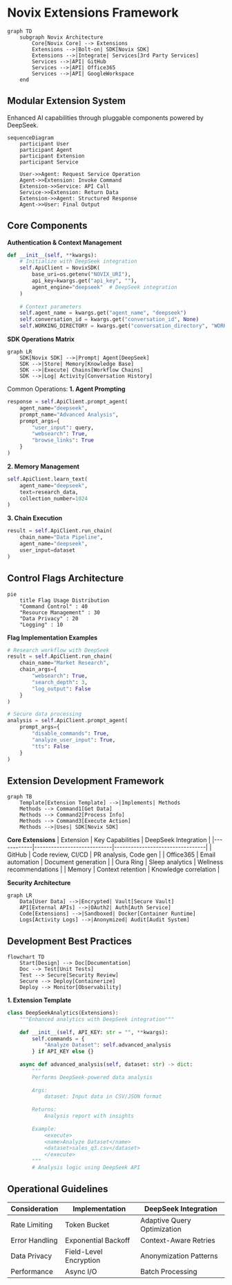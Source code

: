 # Novix Extensions Framework

```mermaid
graph TD
    subgraph Novix Architecture
        Core[Novix Core] --> Extensions
        Extensions -->|Bolt-on| SDK[Novix SDK]
        Extensions -->|Integrate| Services[3rd Party Services]
        Services -->|API| GitHub
        Services -->|API| Office365
        Services -->|API| GoogleWorkspace
    end
```
## Modular Extension System
Enhanced AI capabilities through pluggable components powered by DeepSeek.
```mermaid
sequenceDiagram
    participant User
    participant Agent
    participant Extension
    participant Service
    
    User->>Agent: Request Service Operation
    Agent->>Extension: Invoke Command
    Extension->>Service: API Call
    Service->>Extension: Return Data
    Extension->>Agent: Structured Response
    Agent->>User: Final Output
```
## Core Components
**Authentication & Context Management**
```python
def __init__(self, **kwargs):
    # Initialize with DeepSeek integration
    self.ApiClient = NovixSDK(
        base_uri=os.getenv("NOVIX_URI"),
        api_key=kwargs.get("api_key", ""),
        agent_engine="deepseek"  # DeepSeek integration
    )
    
    # Context parameters
    self.agent_name = kwargs.get("agent_name", "deepseek")
    self.conversation_id = kwargs.get("conversation_id", None)
    self.WORKING_DIRECTORY = kwargs.get("conversation_directory", "WORKSPACE")
```
**SDK Operations Matrix**
```mermaid
graph LR
    SDK[Novix SDK] -->|Prompt| Agent[DeepSeek]
    SDK -->|Store| Memory[Knowledge Base]
    SDK -->|Execute| Chains[Workflow Chains]
    SDK -->|Log| Activity[Conversation History]
```
Common Operations:
**1. Agent Prompting**
```python
response = self.ApiClient.prompt_agent(
    agent_name="deepseek",
    prompt_name="Advanced Analysis",
    prompt_args={
        "user_input": query,
        "websearch": True,
        "browse_links": True
    }
)
```
**2. Memory Management**
```python
self.ApiClient.learn_text(
    agent_name="deepseek",
    text=research_data,
    collection_number=1024
)
```
**3. Chain Execution**
```python
result = self.ApiClient.run_chain(
    chain_name="Data Pipeline",
    agent_name="deepseek",
    user_input=dataset
)
```
## Control Flags Architecture
```mermaid
pie
    title Flag Usage Distribution
    "Command Control" : 40
    "Resource Management" : 30
    "Data Privacy" : 20
    "Logging" : 10
```
**Flag Implementation Examples**
```python
# Research workflow with DeepSeek
result = self.ApiClient.run_chain(
    chain_name="Market Research",
    chain_args={
        "websearch": True,
        "search_depth": 3,
        "log_output": False
    }
)

# Secure data processing
analysis = self.ApiClient.prompt_agent(
    prompt_args={
        "disable_commands": True,
        "analyze_user_input": True,
        "tts": False
    }
)
```
## Extension Development Framework
```mermaid
graph TB
    Template[Extension Template] -->|Implements| Methods
    Methods --> Command1[Get Data]
    Methods --> Command2[Process Info]
    Methods --> Command3[Execute Action]
    Methods -->|Uses| SDK[Novix SDK]
```
**Core Extensions**
| Extension  | Key Capabilities          | DeepSeek Integration            |
|------------|----------------------------|---------------------------------|
| GitHub     | Code review, CI/CD         | PR analysis, Code gen           |
| Office365  | Email automation           | Document generation             |
| Oura Ring  | Sleep analytics            | Wellness recommendations        |
| Memory     | Context retention          | Knowledge correlation           |

**Security Architecture**
```mermaid
graph LR
    Data[User Data] -->|Encrypted| Vault[Secure Vault]
    API[External APIs] -->|OAuth2| Auth[Auth Service]
    Code[Extensions] -->|Sandboxed| Docker[Container Runtime]
    Logs[Activity Logs] -->|Anonymized| Audit[Audit System]
```
## Development Best Practices
```mermaid
flowchart TD
    Start[Design] --> Doc[Documentation]
    Doc --> Test[Unit Tests]
    Test --> Secure[Security Review]
    Secure --> Deploy[Containerize]
    Deploy --> Monitor[Observability]
```
**1. Extension Template**
```python
class DeepSeekAnalytics(Extensions):
    """Enhanced analytics with DeepSeek integration"""
    
    def __init__(self, API_KEY: str = "", **kwargs):
        self.commands = {
            "Analyze Dataset": self.advanced_analysis
        } if API_KEY else {}
        
    async def advanced_analysis(self, dataset: str) -> dict:
        """
        Performs DeepSeek-powered data analysis
        
        Args:
            dataset: Input data in CSV/JSON format
            
        Returns:
            Analysis report with insights
            
        Example:
            <execute>
            <name>Analyze Dataset</name>
            <dataset>sales_q3.csv</dataset>
            </execute>
        """
        # Analysis logic using DeepSeek API
```
## Operational Guidelines
| Consideration       | Implementation      | DeepSeek Integration            |
|---------------------|--------------------|---------------------------------|
| Rate Limiting       | Token Bucket       | Adaptive Query Optimization     |
| Error Handling      | Exponential Backoff| Context-Aware Retries           |
| Data Privacy        | Field-Level Encryption | Anonymization Patterns     |
| Performance         | Async I/O          | Batch Processing                |


